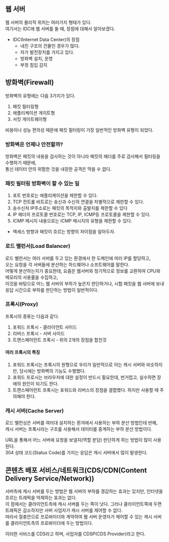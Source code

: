 ## 웹 서버

웹 서버의 물리적 위치는 여러가지 형태가 있다.  
여기서는 IDC에 웹 서버를 둘 때, 장점에 대해서 알아보겠다.  

* IDC(Internet Data Center)의 장점
	* 내진 구조의 건물인 경우가 많다.
	* 자가 발전장치를 가지고 있다.
	* 방화벽 설치, 운영
	* 부정 침입 감지

## 방화벽(Firewall)

방화벽의 유형에는 다음 3가지가 있다.  

1. 패킷 필터링형
2. 애플리케이션 게이트형
3. 서킷 게이트웨이형

비용이나 성능 편의성 때문에 패킷 필터링이 가장 일반적인 방화벽 유형이 되었다.  


### 방화벽은 언제나 안전할까?

방화벽은 패킷의 내용을 검사하는 것이 아니라 패킷의 헤더를 주로 검사해서 필터링을 수행하기 때문에,  
통신 데이터 안의 위험한 것을 내장한 공격은 막을 수 없다.  


### 패킷 필터링 방화벽이 할 수 있는 일

1. 포트 번호로는 애플리케이션을 제한할 수 있다.  
2. TCP 컨트롤 비트로는 송신과 수신의 연결을 차별적으로 제한할 수 있다.  
3. 송수신처 IP주소로는 패킷의 목적지와 출발지를 제한할 수 있다
4. IP 헤더의 프로토콜 번호로는 TCP, IP, ICMP등 프로토콜을 제한할 수 있다.  
5. ICMP 메시지 내용으로는 ICMP 메시지의 유형을 제한할 수 있다.  

* 액세스 방향과 패킷이 흐르는 방향의 차이점을 알아두자.  

### 로드 밸런서(Load Balancer)

로드 밸런서는 여러 서버를 두고 있는 환경에서 한 도메인에 여러 IP를 할당하고,  
오는 요청을 각 서버들에 분산하는 하드웨어나 소프트웨어를 말한다.  
어떻게 분산하는지가 중요한데, 요즘은 웹서버와 정기적으로 정보를 교환하여 CPU와 메모리의 사용률을 수집하고,  
이것을 바탕으로 어느 웹 서버의 부하가 높은지 판단하거나, 시험 패킷을 웹 서버에 보내 응답 시간으로 부하를 판단하는 방법이 일반적이다.  

### 프록시(Proxy)

프록시의 종류는 다음과 같다.  

1. 포워드 프록시 - 클라이언트 사이드
2. 리버스 프록시 - 서버 사이드
3. 트랜스페어런트 프록시 - 위의 2개의 장점을 합친것

#### 여러 프록시의 특징

1. 포워드 프록시는 프록시의 원형으로 우리가 일반적으로 아는 캐시 서버와 비슷하지만, 당시에는 방화벽의 기능도 수행했다.
2. 포워드 프로시는 브라우저에 대한 설정이 반드시 필요한데, 번거럽고, 실수하면 장애의 원인이 되기도 한다.
3. 트랜스페어런트 프록시는 포워드와 리버스의 장점을 결합했다. 하지만 사용할 때 주의해야 한다.  

### 캐시 서버(Cache Server)

로드 밸런싱은 서버를 여러대 설치하는 환겨에서 사용하는 부하 분산 방법인데 반해,  
캐시 서버는 프록시라는 구조를 사용해서 데이터를 중계하는 부하 분산 방법이다.  


URL을 통해서 어느 서버에 요청을 보낼지(역할 분담) 판단하게 하는 방법이 많이 사용된다.  
304 상태 코드(Status Code)를 가지는 응답은 캐시 서버에서 많이 발생한다.  


## 콘텐츠 배포 서비스/네트워크(CDS/CDN(Content Delivery Service/Network))


서버측에 캐시 서버를 두는 방법은 웹 서버의 부하를 경감하는 효과는 있지만, 인터넷을 흐르는 트래픽을 억제하는 효과는 없다.  
이 점에서는 클라이언트측에 캐시 서버를 두는 쪽이 낫다. 그러나 클라이언트쪽에 두면 트래픽은 감소하지만 서버 사업자가 캐시 서버를 제어할 수 없다.  
따라서 절충안으로 프로바이더와 계약하여 웹 서버 운영자가 제어할 수 있는 캐시 서버를 클라이언트측의 프로바이더에 두는 방법이다.  


이러한 서비스를 CDS라고 하며, 사업자를 CDSP(CDS Provider)라고 한다.  





